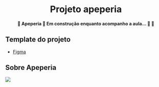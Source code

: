 <h1 align="center">Projeto apeperia</h1>
<h4 align="center"> 
	🚧  Apeperia 🚀 Em construção enquanto acompanho a aula... 📖  🚧
</h4>

## Template do projeto
- [Figma](https://www.figma.com/file/FidBn9f7BoBCoEs19EzbUD/Apeperia-Mobile-First?node-id=0%3A1)

## Sobre Apeperia
<img src="img/lofo-apeperia.svg"/>